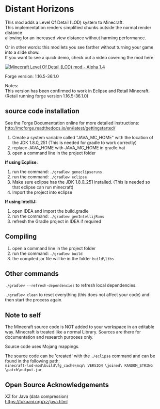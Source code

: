 # Distant Horizons

This mod adds a Level Of Detail (LOD) system to Minecraft.\
This implementation renders simplified chunks outside the normal render distance\
allowing for an increased view distance without harming performance.

Or in other words: this mod lets you see farther without turning your game into a slide show.\
If you want to see a quick demo, check out a video covering the mod here:

[![Minecraft Level Of Detail (LOD) mod - Alpha 1.4](https://i.ytimg.com/vi_webp/H2tnvEVbO1c/mqdefault.webp)](https://www.youtube.com/watch?v=H2tnvEVbO1c)


Forge version: 1.16.5-36.1.0

Notes:\
This version has been confirmed to work in Eclipse and Retail Minecraft.\
(Retail running forge version 1.16.5-36.1.0)


## source code installation

See the Forge Documentation online for more detailed instructions:\
http://mcforge.readthedocs.io/en/latest/gettingstarted/

1. Create a system variable called "JAVA_MC_HOME" with the location of the JDK 1.8.0_251 (This is needed for gradle to work correctly)
2. replace JAVA_HOME with JAVA_MC_HOME in gradle.bat
3. open a command line in the project folder

**If using Ecplise:**
1. run the command: `./gradlew geneclipseruns`
2. run the command: `./gradlew eclipse`
3. Make sure eclipse has the JDK 1.8.0_251 installed. (This is needed so that eclipse can run minecraft)
4. Import the project into eclipse

**If using IntelliJ:**
1. open IDEA and import the build.gradle
2. run the command: `./gradlew genIntellijRuns`
3. refresh the Gradle project in IDEA if required


## Compiling

1. open a command line in the project folder
2. run the command: `./gradlew build`
3. the compiled jar file will be in the folder `build\libs`


## Other commands

`./gradlew --refresh-dependencies` to refresh local dependencies.

`./gradlew clean` to reset everything (this does not affect your code) and then start the process again.


## Note to self

The Minecraft source code is NOT added to your workspace in an editable way. Minecraft is treated like a normal Library. Sources are there for documentation and research purposes only.

Source code uses Mojang mappings.

The source code can be 'created' with the `./eclipse` command and can be found in the following path:\
`minecraft-lod-mod\build\fg_cache\mcp\ VERSION \joined\ RANDOM_STRING \patch\output.jar`


## Open Source Acknowledgements

XZ for Java (data compression)\
https://tukaani.org/xz/java.html
